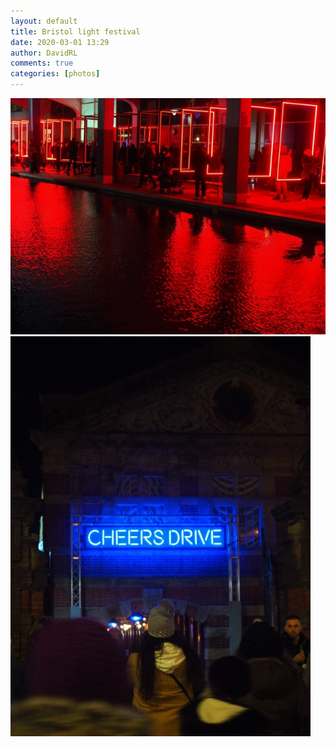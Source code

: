 ```yaml
---  
layout: default  
title: Bristol light festival  
date: 2020-03-01 13:29  
author: DavidRL  
comments: true  
categories: [photos]  
---  
```

<img src="/assets/images/articles/lightfest1.jpg" class="responsive"><br>
<img src="/assets/images/articles/lightfest2.jpg" class="responsive"><br>
